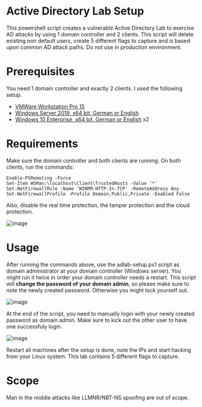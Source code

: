 # Active Directory Lab Setup

This powershell script creates a vulnerable Active Directory Lab to exercise AD attacks by using 1 domain controller and 2 clients. This script will delete existing non default users, create 5 different flags to capture and is based upon common AD attack paths. Do not use in production environment.

# Prerequisites

You need 1 domain controller and exactly 2 clients. I used the following setup.

+ [VMWare Workstation Pro 15](https://www.vmware.com/de/products/workstation-pro/workstation-pro-evaluation.html)
+ [Windows Server 2019, x64 bit, German or English](https://www.microsoft.com/de-de/evalcenter/download-windows-server-2019?filetype=ISO)
+ [Windows 10 Enterprise, x64 bit, German or English](https://www.microsoft.com/de-de/evalcenter/evaluate-windows-10-enterprise) x2

# Requirements

Make sure the domain controller and both clients are running. On both clients, run the commands:

```
Enable-PSRemoting -Force
Set-Item WSMan:\localhost\Client\TrustedHosts -Value '*'
Set-NetFirewallRule -Name 'WINRM-HTTP-In-TCP' -RemoteAddress Any
Set-NetFirewallProfile -Profile Domain,Public,Private -Enabled False
```

Also, disable the real time protection, the tamper protection and the cloud protection.

![image](https://user-images.githubusercontent.com/102237861/190895172-633bcc23-d055-4ca3-9dcb-f810abd4db2b.png)

# Usage

After running the commands above, use the adlab-setup.ps1 script as domain administrator at your domain controller (Windows server). You might run it twice in order your domain controller needs a restart. This script will **change the password of your domain admin**, so please make sure to note the newly created password. Otherwise you might lock yourself out.

![image](https://user-images.githubusercontent.com/102237861/190895306-b3eb0de7-6314-4e74-ab84-cf8c9bcd0367.png)

At the end of the script, you need to manually login with your newly created password as domain admin. Make sure to kick out the other user to have one successfuly login.

![image](https://user-images.githubusercontent.com/102237861/190895538-fc2f1f7d-987a-4f76-bc98-c6363aea9307.png)

Restart all machines after the setup is done, note the IPs and start hacking from your Linux system. This lab contains 5 different flags to capture.

# Scope

Man in the middle attacks like LLMNR/NBT-NS spoofing are out of scope.
